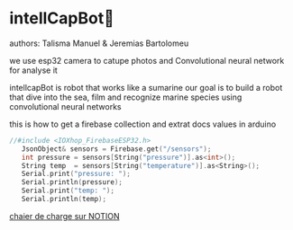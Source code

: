 # intellCapBot🤖

authors: 
Talisma Manuel & Jeremias Bartolomeu<br>


we use esp32 camera to catupe photos and Convolutional neural network for analyse it 

intellcapBot is robot that works like a sumarine 
our goal is to build a robot that dive into the sea, film and recognize marine species using convolutional neural networks

this is how to get a firebase collection and extrat docs values in arduino
```cpp
//#include <IOXhop_FirebaseESP32.h>
   JsonObject& sensors = Firebase.get("/sensors");
   int pressure = sensors[String("pressure")].as<int>();
   String temp  = sensors[String("temperature")].as<String>();
   Serial.print("pressure: ");
   Serial.println(pressure);
   Serial.print("temp: ");
   Serial.println(temp);
```

<a href="https://www.notion.so/projeto-INTELLCAP-8fc0aab3e8a24e9c8a9eb93412a3a829">chaier de charge sur NOTION</a>
